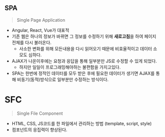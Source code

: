 ## SPA

> Single Page Application

- Angular, React, Vue가 대표적
- 기존 웹은 하나의 정보가 바뀌면 그 정보를 수정하기 위해 **새로고침**을 하여 페이지 전체를 다시 불러온다.
  - 사소한 변화를 위해 모든내용을 다시 읽어오기 때문에 비효율적이고 데이터 소모도 심하다.
- AJAX가 나온이후에는 요청과 응답을 통해 일부분만 JS로 수정할 수 있게 되었다.
  - 하지만 일일이 프로그래밍해야하는 불편함을 가지고있다.
- SPA는 한번에 정적인 데이터를 모두 받은 후에 필요한 데이터가 생기면 AJAX를 통해 비동기(동적)방식으로 일부분만 수정하는 방식이다.



# SFC

> Single File Component

- HTML, CSS, JS코드를 한 파일에서 관리하는 방법 (template, script, style)
- 컴포넌트의 응집력이 향상된다.

